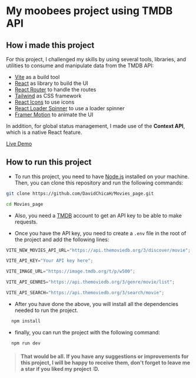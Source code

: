 # My moobees project using TMDB API

## How i made this project

For this project, I challenged my skills by using several tools, libraries, and utilities to consume and manipulate data from the TMDB API:

- [Vite](https://vitejs.dev) as a build tool
- [React](https://react.dev) as library to build the UI
- [React Router](https://reactrouter.com) to handle the routes
- [Tailwind](https://tailwindcss.com) as CSS framework
- [React Icons](https://react-icons.github.io/react-icons/) to use icons
- [React Loader Spinner](https://mhnpd.github.io/react-loader-spinner/docs/intro/) to use a loader spinner
- [Framer Motion](https://www.framer.com/motion/) to animate the UI

In addition, for global status management, I made use of the **Context API**, which is a native React feature.

[Live Demo](https://moobees-three.vercel.app)

## How to run this project

- To run this project, you need to have [Node.js](https://nodejs.org) installed on your machine. Then, you can clone this repository and run the following commands:

```bash
git clone https://github.com/DavidChicaH/Movies_page.git

cd Movies_page
```

- Also, you need a [TMDB](https://developer.themoviedb.org/docs) account to get an API key to be able to make requests.

- Once you have the API key, you need to create a `.env` file in the root of the project and add the following lines:

```javascript
VITE_NEW_MOVIES_API_URL="https://api.themoviedb.org/3/discover/movie";

VITE_API_KEY="Your API key here";

VITE_IMAGE_URL="https://image.tmdb.org/t/p/w500";

VITE_API_GENRES="https://api.themoviedb.org/3/genre/movie/list";

VITE_API_SEARCH="https://api.themoviedb.org/3/search/movie";
```

- After you have done the above, you will install all the dependencies needed to run the project.

```bash
  npm install
```

- finally, you can run the project with the following command:

```bash
  npm run dev
```

>#### That would be all. If you have any suggestions or improvements for this project, I will be happy to receive them, don't forget to leave me a star if you liked my project :D.
